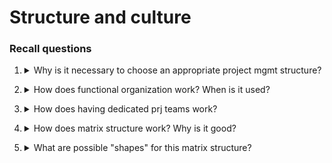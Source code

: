 # Structure and culture

### Recall questions

1. <details markdown=1><summary markdown="span"> Why is it necessary to choose an appropriate project mgmt structure?</summary>

    \
	To have a ==system that balances the needs of a prj with the needs of the organisation==

</details>

2. <details markdown=1><summary markdown="span"> How does functional organization work? When is it used?</summary>

    \
	In functional org, we have ==different segments fo the prj delegated to different functional units==. \
	It's used when ==the interest of one functional area dominates the prj/is crucial for the success==.
	![](../../../static/ETM/strut1.png)

</details>

3. <details markdown=1><summary markdown="span"> How does having dedicated prj teams work?</summary>

    \
	In this case, ==teams operate as separate units under a prj manager.== (i.e. are "separated from the rest of the org)
	![](../../../static/ETM/strut2.png)

</details>

4. <details markdown=1><summary markdown="span"> How does matrix structure work? Why is it good?</summary>

    \
	In matrix structure, the ==org. structure is laid on top of a functional structure==. ==It allows for team to continue on their duties and partecipate to projects==.
	![](../../../static/ETM/strut3.png)

</details>

5. <details markdown=1><summary markdown="span"> What are possible "shapes" for this matrix structure?</summary>

    \
	Shapes (w.r.t. authority):
	- ==weak== form: functional mgr. >> project mgr.
	- ==balanced== form: ==prj manager sets up the structure of the plan and functional mgr. decides how to allocate resources== 
	- ==strong== form: functional mgr. << project mgr.
	
	

</details>